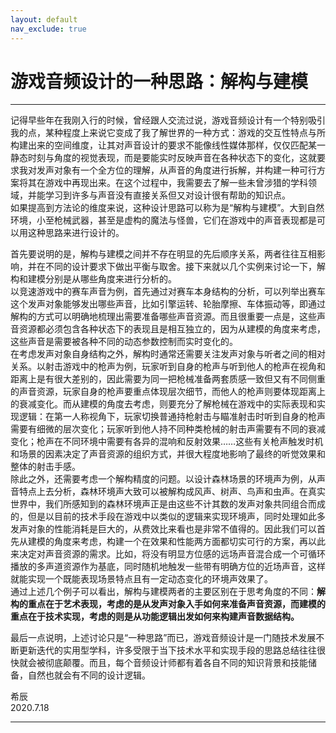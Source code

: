 ```yaml
---
layout: default
nav_exclude: true
---
```


# 游戏音频设计的一种思路：解构与建模

***

记得早些年在我刚入行的时候，曾经跟人交流过说，游戏音频设计有一个特别吸引我的点，某种程度上来说它变成了我了解世界的一种方式：游戏的交互性特点与所构建出来的空间维度，让其对声音设计的要求不能像线性媒体那样，仅仅匹配某一静态时刻与角度的视觉表现，而是要能实时反映声音在各种状态下的变化，这就要求我对发声对象有一个全方位的理解，从声音的角度进行拆解，并构建一种可行方案将其在游戏中再现出来。在这个过程中，我需要去了解一些未曾涉猎的学科领域，并能学习到许多与声音没有直接关系但又对设计很有帮助的知识点。  
如果提高到方法论的维度来说，这种设计思路可以称为是“解构与建模”。大到自然环境，小至枪械武器，甚至是虚构的魔法与怪兽，它们在游戏中的声音表现都是可以用这种思路来进行设计的。

首先要说明的是，解构与建模之间并不存在明显的先后顺序关系，两者往往互相影响，并在不同的设计要求下做出平衡与取舍。接下来就以几个实例来讨论一下，解构和建模分别是从哪些角度来进行分析的。  
以竞速游戏中的赛车声音为例，首先通过对赛车本身结构的分析，可以列举出赛车这个发声对象能够发出哪些声音，比如引擎运转、轮胎摩擦、车体振动等，即通过解构的方式可以明确地梳理出需要准备哪些声音资源。而且很重要一点是，这些声音资源都必须包含各种状态下的表现且是相互独立的，因为从建模的角度来考虑，这些声音是需要被各种不同的动态参数控制而实时变化的。  
在考虑发声对象自身结构之外，解构时通常还需要关注发声对象与听者之间的相对关系。以射击游戏中的枪声为例，玩家听到自身的枪声与听到他人的枪声在视角和距离上是有很大差别的，因此需要为同一把枪械准备两套质感一致但又有不同侧重的声音资源，玩家自身的枪声要重点体现层次细节，而他人的枪声则要体现距离上的衰减变化。而从建模的角度去考虑，则要充分了解枪械在游戏中的实际表现和实现逻辑：在第一人称视角下，玩家切换普通持枪射击与瞄准射击时听到自身的枪声需要有细微的层次变化；玩家听到他人持不同种类枪械的射击声需要有不同的衰减变化；枪声在不同环境中需要有各异的混响和反射效果……这些有关枪声触发时机和场景的因素决定了声音资源的组织方式，并很大程度地影响了最终的听觉效果和整体的射击手感。  
除此之外，还需要考虑一个解构精度的问题。以设计森林场景的环境声为例，从声音特点上去分析，森林环境声大致可以被解构成风声、树声、鸟声和虫声。在真实世界中，我们所感知到的森林环境声正是由这些不计其数的发声对象共同组合而成的，但是以目前的技术手段在游戏中以类似的逻辑来实现环境声，同时处理如此多发声对象的性能消耗是巨大的，从费效比来看也是非常不值得的。因此我们可以首先从建模的角度来考虑，构建一个在效果和性能两方面都切实可行的方案，再以此来决定对声音资源的需求。比如，将没有明显方位感的远场声音混合成一个可循环播放的多声道资源作为基底，同时随机地触发一些带有明确方位的近场声音，这样就能实现一个既能表现场景特点且有一定动态变化的环境声效果了。  
通过上述几个例子可以看出，解构与建模两者的主要区别在于思考角度的不同：**解构的重点在于艺术表现，考虑的是从发声对象入手如何来准备声音资源，而建模的重点在于技术实现，考虑的则是从功能逻辑出发如何来构建声音数据结构。**

最后一点说明，上述讨论只是“一种思路”而已，游戏音频设计是一门随技术发展不断更新迭代的实用型学科，许多受限于当下技术水平和实现手段的思路总结往往很快就会被彻底颠覆。而且，每个音频设计师都有着各自不同的知识背景和技能储备，自然也就会有不同的设计逻辑。

希辰  
2020.7.18

***